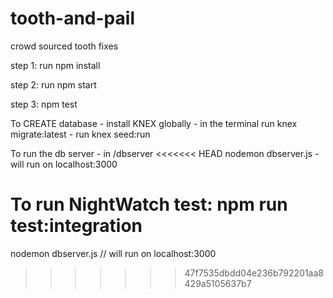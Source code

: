 # tooth-and-pail
crowd sourced tooth fixes

step 1:
run npm install

step 2:
run npm start

step 3:
npm test

To CREATE database  - install KNEX globally
                    - in the terminal run knex migrate:latest
                    -                 run knex seed:run    

To run the db server - in /dbserver
<<<<<<< HEAD
                        nodemon dbserver.js      - will run on localhost:3000

To run NightWatch test:  npm run test:integration
=======
  nodemon dbserver.js // will run on localhost:3000
>>>>>>> 47f7535dbdd04e236b792201aa8429a5105637b7
